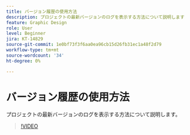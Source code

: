 ```yaml
---
title: バージョン履歴の使用方法
description: プロジェクトの最新バージョンのログを表示する方法について説明します
feature: Graphic Design
role: User
level: Beginner
jira: KT-14829
source-git-commit: 1e0bf73f3f6aa0ea96cb15d26fb31ec1a48f2d79
workflow-type: tm+mt
source-wordcount: '34'
ht-degree: 0%

---
```


# バージョン履歴の使用方法

プロジェクトの最新バージョンのログを表示する方法について説明します。

>[!VIDEO](https://video.tv.adobe.com/v/3426937?quality=12&learn=on&hidetitle=true)
